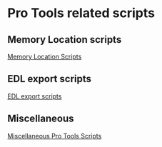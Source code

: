 # Pro Tools related scripts

## Memory Location scripts
[Memory Location Scripts](./memory-locations.md)

## EDL export scripts
[EDL export scripts](./edl-export.md)

## Miscellaneous
[Miscellaneous Pro Tools Scripts](./misc.md)

